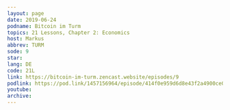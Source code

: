 ```yaml
---
layout: page
date: 2019-06-24
podname: Bitcoin im Turm
topics: 21 Lessons, Chapter 2: Economics
host: Markus
abbrev: TURM
sode: 9
star: 
lang: DE
code: 21L
link: https://bitcoin-im-turm.zencast.website/episodes/9
podlink: https://pod.link/1457156964/episode/414f0e959d6d8e43f2a4900ce0e2ad22
youtube: 
archive: 
---
```

